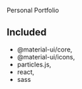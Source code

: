 Personal Portfolio

## Included
* @material-ui/core,
* @material-ui/icons,
* particles.js,
* react,
* sass
